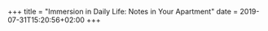 +++
title = "Immersion in Daily Life: Notes in Your Apartment"
date = 2019-07-31T15:20:56+02:00
+++




